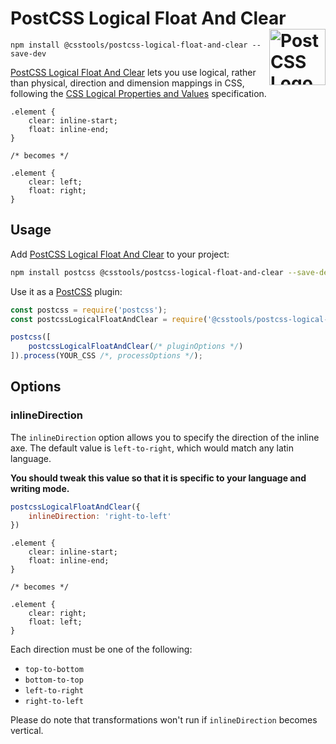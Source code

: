 # PostCSS Logical Float And Clear [<img src="https://postcss.github.io/postcss/logo.svg" alt="PostCSS Logo" width="90" height="90" align="right">][PostCSS]

`npm install @csstools/postcss-logical-float-and-clear --save-dev`

[PostCSS Logical Float And Clear] lets you use logical, rather than physical, direction and dimension mappings in CSS, following the [CSS Logical Properties and Values] specification.

```pcss
.element {
	clear: inline-start;
	float: inline-end;
}

/* becomes */

.element {
	clear: left;
	float: right;
}
```

## Usage

Add [PostCSS Logical Float And Clear] to your project:

```bash
npm install postcss @csstools/postcss-logical-float-and-clear --save-dev
```

Use it as a [PostCSS] plugin:

```js
const postcss = require('postcss');
const postcssLogicalFloatAndClear = require('@csstools/postcss-logical-float-and-clear');

postcss([
	postcssLogicalFloatAndClear(/* pluginOptions */)
]).process(YOUR_CSS /*, processOptions */);
```



## Options

### inlineDirection

The `inlineDirection` option allows you to specify the direction of the inline axe. The default value is `left-to-right`, which would match any latin language.

**You should tweak this value so that it is specific to your language and writing mode.**

```js
postcssLogicalFloatAndClear({
	inlineDirection: 'right-to-left'
})
```

```pcss
.element {
	clear: inline-start;
	float: inline-end;
}

/* becomes */

.element {
	clear: right;
	float: left;
}
```

Each direction must be one of the following:

- `top-to-bottom`
- `bottom-to-top`
- `left-to-right`
- `right-to-left`

Please do note that transformations won't run if `inlineDirection` becomes vertical.

[cli-url]: https://github.com/csstools/postcss-plugins/actions/workflows/test.yml?query=workflow/test
[css-url]: https://cssdb.org/#float-clear-logical-values
[discord]: https://discord.gg/bUadyRwkJS
[npm-url]: https://www.npmjs.com/package/@csstools/postcss-logical-float-and-clear

[PostCSS]: https://github.com/postcss/postcss
[PostCSS Logical Float And Clear]: https://github.com/csstools/postcss-plugins/tree/main/plugins/postcss-logical-float-and-clear
[CSS Logical Properties and Values]: https://www.w3.org/TR/css-logical-1/#float-clear
